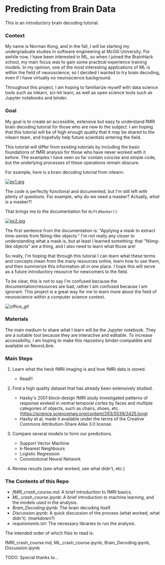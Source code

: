 # Predicting from Brain Data

This is an introductory brain decoding tutorial. 

### Context

My name is Norman Kong, and in the fall, I will be starting my undergraduate studies in software engineering at McGill University. For awhile now, I have been interested in ML, so when I joined the BrainHack school, my main focus was to gain some practical experience training models. In my opinion, one of the most interesting applications of ML is within the field of neuroscience, so I decided I wanted to try brain decoding, even if I have virtually no neuroscience background. 

Throughout this project, I am hoping to familiarize myself with data science tools such as nilearn, sci-kit learn, as well as open science tools such as Jupyter notebooks and binder.

### Goal

My goal is to create an accessible, extensive but easy to understand fMRI brain decoding tutorial for those who are new to the subject. I am hoping that this tutorial will be of high enough quality that it may be shared to the nilearn team, and hopefully help future scientists entering the field. 

This tutorial will differ from existing tutorials by including the basic foundations of fMRI analysis for those who have never worked with it before. The examples I have seen so far contain concise and simple code, but the underlying processes of these operations remain obscure. 

For example, here is a brain decoding tutorial from nilearn:

[![ex1.jpg](https://i.postimg.cc/x8bwgH1Y/ex1.jpg)](https://postimg.cc/8fNXz7vn)

The code is perfectly functional and documented, but I'm still left with plenty of questions. For example, why do we need a masker? Actually, *what is* a masker?!

That brings me to the documentation for `NiftiMasker()`:

[![ex2.jpg](https://i.postimg.cc/G9wZf24D/ex2.jpg)](https://postimg.cc/Mf5PMzbZ)

The first sentence from the documentation is: "Applying a mask to extract time-series from Niimg-like objects." I'm not really any closer to understanding what a mask is, but at least I learned something: that "Niimg-like objects" are a thing, and I also need to learn what those are! 

So really, I'm hoping that through this tutorial I can learn what these terms and concepts mean from the many resources online, learn how to use them, and then summerize this information all in one place. I hope this will serve as a future introductory resource for newcomers to the field.

To be clear, this is not to say I'm confused because the documentation/resources are bad, rather I am confused because I am ignorant. This project is a great way for me to learn more about the field of neuroscience within a computer science context.

![office_gif](https://media.giphy.com/media/R5kxSVfg1k0dG/giphy.gif)

### Materials

The main medium to share what I learn will be the Jupyter notebook. They are a suitable tool because they are interactive and editable. To increase accessibility, I am hoping to make this repository binder-compatible and available on NeuroLibre. 

### Main Steps

1. Learn what the heck fMRI imaging is and how fMRI data is stored.
    - Read!!

2. Find a high quality dataset that has already been extensively studied.
    - Haxby's 2001 block-design fMRI study investigated patterns of response evoked in ventral temporal cortex by faces and multiple categories of objects, such as chairs, shoes, etc. (https://science.sciencemag.org/content/293/5539/2425.long)
    - Haxby et al. made it available under the terms of the Creative Commons Attribution-Share Alike 3.0 license.

3. Compare several models to form our predictions.
    - Support Vector Machine 
    - k-Nearest Neighbours
    - Logistic Regression
    - Convolutional Neural Network 

4. Review results (see what worked, see what didn't, etc.)

### The Contents of this Repo

- _fMRI_crash_course.md_: A brief introduction to fMRI basics. 
- _ML_crash_course.ipynb_: A brief introduction to machine learning, and the models used in the analysis.
- _Brain_Decoding.ipynb_: The brain decoding itself. 
- _Discussion.ipynb_: A quick discussion of the process (what worked, what didn't). (markdown?)
- _requirements.txt_: The necessary libraries to run the analysis. 

The intended order of which files to read is:

fMRI_crash_course.md, ML_crash_course.ipynb, Brain_Decoding.ipynb, Discussion.ipynb




TODO: Special thanks to...
